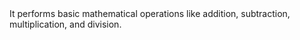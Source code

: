 <html>
It performs basic mathematical operations like addition, subtraction, multiplication, and division.
</html>
